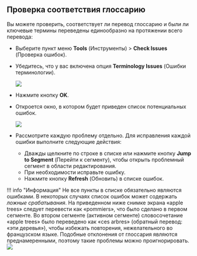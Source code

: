 ## Проверка соответствия глоссарию

Вы можете проверить, соответствует ли перевод глоссарию и были ли ключевые термины переведены единообразно на протяжении всего перевода:

- Выберите пункт меню **Tools** (Инструменты) > **Check Issues** (Проверка ошибок).
- Убедитесь, что у вас включена опция **Terminology Issues** (Ошибки терминологии).

   ![](../_img/35_terminology_issues.jpg)

- Нажмите кнопку **OK**.
- Откроется окно, в котором будет приведен список потенциальных ошибок.

   ![](../_img/36_error_report_terminology.jpg)

- Рассмотрите каждую проблему отдельно. Для исправления каждой ошибки выполните следующие действия:

   - Дважды щелкните по строке в списке или нажмите кнопку **Jump to Segment** (Перейти к сегменту), чтобы открыть проблемный сегмент в области редактирования.
   - При необходимости исправьте ошибку.
   - Нажмите кнопку **Refresh** (Обновить) в списке ошибок.

<!-- prettier-ignore -->
!!! info "Информация"
    Не все пункты в списке обязательно являются ошибками. В некоторых случаях список ошибок может содержать _ложные срабатывания_. На приведенном ниже снимке экрана «apple trees» следует перевести как «pommiers», что было сделано в первом сегменте. Во втором сегменте (активном сегменте) словосочетание «apple trees» было переведено как «ces arbres» (обратный перевод: «эти деревья»), чтобы избежать повторения, нежелательного во французском языке. Подобные отклонения от глоссария являются преднамеренными, поэтому такие проблемы можно проигнорировать.
    ![](../_img/37_false_positive.jpg)
